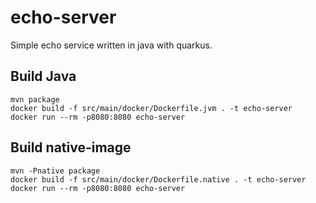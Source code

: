 # echo-server

Simple echo service written in java with quarkus.

## Build Java
```shell
mvn package
docker build -f src/main/docker/Dockerfile.jvm . -t echo-server
docker run --rm -p8080:8080 echo-server
```

## Build native-image
```shell
mvn -Pnative package
docker build -f src/main/docker/Dockerfile.native . -t echo-server
docker run --rm -p8080:8080 echo-server
```
